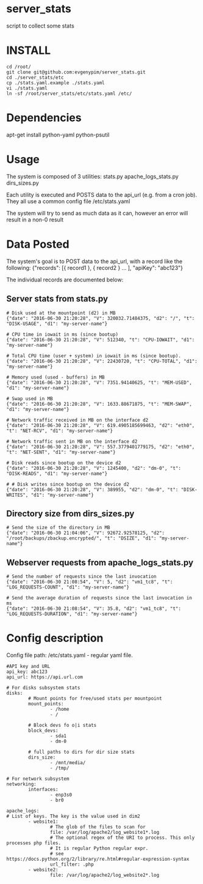 # server_stats
script to collect some stats

# INSTALL
```
cd /root/
git clone git@github.com:evgenypim/server_stats.git
cd ./server_stats/etc
cp ./stats.yaml.example ./stats.yaml
vi ./stats.yaml
ln -sf /root/server_stats/etc/stats.yaml /etc/
```
# Dependencies
apt-get install python-yaml python-psutil

# Usage
The system is composed of 3 utilities:
stats.py
apache_logs_stats.py
dirs_sizes.py

Each utility is executed and POSTS data to the api_url (e.g. from a cron job).  They all use a common config file /etc/stats.yaml

The system will try to send as much data as it can, however an error will result in a non-0 result

# Data Posted
The system's goal is to POST data to the api_url, with a record like the following:
{"records": [{ record1 }, { record2 } ... ], "apiKey": "abc123"}

The individual records are documented below:
## Server stats from stats.py
```
# Disk used at the mountpoint (d2) in MB
{"date": "2016-06-30 21:20:28", "V": 320032.71484375, "d2": "/", "t": "DISK-USAGE", "d1": "my-server-name"}

# CPU time in iowait in ms (since bootup)
{"date": "2016-06-30 21:20:28", "V": 512340, "t": "CPU-IOWAIT", "d1": "my-server-name"}

# Total CPU time (user + system) in iowait in ms (since bootup).
{"date": "2016-06-30 21:20:28", "V": 22430720, "t": "CPU-TOTAL", "d1": "my-server-name"}

# Memory used (used - buffers) in MB
{"date": "2016-06-30 21:20:28", "V": 7351.94140625, "t": "MEM-USED", "d1": "my-server-name"}

# Swap used in MB
{"date": "2016-06-30 21:20:28", "V": 1633.88671875, "t": "MEM-SWAP", "d1": "my-server-name"}

# Network traffic received in MB on the interface d2
{"date": "2016-06-30 21:20:28", "V": 619.4905185699463, "d2": "eth0", "t": "NET-RCV", "d1": "my-server-name"}

# Network traffic sent in MB on the interface d2
{"date": "2016-06-30 21:20:28", "V": 557.3779401779175, "d2": "eth0", "t": "NET-SENT", "d1": "my-server-name"}

# Disk reads since bootup on the device d2
{"date": "2016-06-30 21:20:28", "V": 1245400, "d2": "dm-0", "t": "DISK-READS", "d1": "my-server-name"}

# # Disk writes since bootup on the device d2
{"date": "2016-06-30 21:20:28", "V": 389955, "d2": "dm-0", "t": "DISK-WRITES", "d1": "my-server-name"}
```

## Directory size from dirs_sizes.py
```
# Send the size of the directory in MB
{"date": "2016-06-30 21:04:06", "V": 92672.92578125, "d2": "/root/backups/zbackup.encrypted/", "t": "DSIZE", "d1": "my-server-name"}
```

## Webserver requests from apache_logs_stats.py
```
# Send the number of requests since the last invocation
{"date": "2016-06-30 21:08:54", "V": 5, "d2": "vm1_tc8", "t": "LOG_REQUESTS-COUNT", "d1": "my-server-name"}

# Send the average duration of requests since the last invocation in ms
{"date": "2016-06-30 21:08:54", "V": 35.8, "d2": "vm1_tc8", "t": "LOG_REQUESTS-DURATION", "d1": "my-server-name"}
```

# Config description
Config file path: /etc/stats.yaml - regular yaml file.
```
#API key and URL
api_key: abc123
api_url: https://api.url.com

# For disks subsystem stats
disks:
        # Mount points for free/used stats per mountpoint
        mount_points:
                - /home
                - /

        # Block devs fo o|i stats
        block_devs:
                - sda1
                - dm-0

        # full paths to dirs for dir size stats
        dirs_size:
                - /mnt/media/
                - /tmp/

# For network subsystem
networking:
        interfaces:
                - enp3s0
                - br0

apache_logs:
# List of keys. The key is the value used in dim2
        - website1:
                # The glob of the files to scan for
                file: /var/log/apache2/log_website1*.log
                # The optional regex of the URI to process. This only processes php files.
                # It is regular Python regular expr.
                # see https://docs.python.org/2/library/re.html#regular-expression-syntax
                url_filter: .php
        - website2:
                file: /var/log/apache2/log_website2*.log
```
